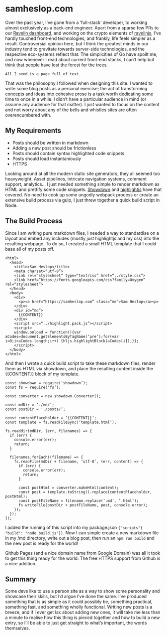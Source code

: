 # samheslop.com

Over the past year, I’ve gone from a ‘full-stack’ developer, to working almost exclusively as a back-end engineer. Apart from a sparse few PRs to our [Ravelin dashboard](https://www.ravelin.com/ravelin-enterprise), and working on the crypto elements of [ravelinjs](https://github.com/unravelin/ravelinjs), I’ve hardly touched front-end technologies, and frankly, life feels simpler as a result. Controversial opinion here, but I think the greatest minds in our industry tend to gravitate towards server-side technologies, and the respective eco-systems reflect that. The simplicities of Go have spoilt me, and now whenever I read about current front-end stacks, I can’t help but think that people have lost the forest for the trees.

`All I need is a page full of text`

That was the philosophy I followed when designing this site. I wanted to write some blog posts as a personal exercise; the act of transforming concepts and ideas into cohesive prose is a task worth dedicating some time to once in a while. I didn’t have a particular audience in mind (or assume any audience for that matter). I just wanted to focus on the content and not worry about any of the bells and whistles sites are often overencumbered with.

## My Requirements

- Posts should be written in markdown
- Adding a new post should be frictionless
- Posts should contain syntax highlighted code snippets
- Posts should load instantaniously
- HTTPS

Looking around at all the modern static site generators, they all seemed too heavyweight. Asset pipelines, intricate navigation systems, comment support, analytics... I just needed something simple to render markdown as HTML and prettify some code snippets. [Showdown](https://github.com/showdownjs/showdown) and [highlightjs](https://github.com/highlightjs/highlight.js) have that covered. No need to cook up some ungodly webpack process or create an extensive build process via gulp, I just threw together a quick build script in Node.

## The Build Process

Since I am writing pure markdown files, I needed a way to standardise on a layout and embed any includes (mostly just highlightjs and my css) into the resulting webpage. To do so, I created a small HTML template that I could base all of my posts off.

    <html>
      <head>
        <title>Sam Heslop</title>
        <meta charset=“utf-8”>
        <link rel=“stylesheet” type=“text/css” href=“../style.css”>
        <link href=“https://fonts.googleapis.com/css?family=Oxygen” rel=“stylesheet”>
      </head>
      <body>
        <div>
          <p><a href=“https://samheslop.com” class=“me”>Sam Heslop</a><p>
        </div>
        <div id=“md”>
          {{CONTENT}}
        </div>
        <script src=“../highlight.pack.js”></script>
        <script>
        window.onload = function(){var aCodes=document.getElementsByTagName(‘pre’);for(var i=0;i<aCodes.length;i++) {hljs.highlightBlock(aCodes[i]);}};
        </script>
      </body>
    </html>

And then I wrote a quick build script to take these markdown files, render them as HTML via showdown, and place the resulting content inside the {{CONTENT}} block of my template.

    const showdown = require(‘showdown’);
    const fs = require(‘fs’);

    const converter = new showdown.Converter();

    const mdDir = ‘./md/‘;
    const postDir = ‘./posts/‘;

    const contentPlaceholder = ‘{{CONTENT}}’;
    const template = fs.readFileSync(‘template.html’);

    fs.readdir(mdDir, (err, filenames) => {
      if (err) {
        console.error(err);
        return;
      }

      filenames.forEach((filename) => {
        fs.readFile(mdDir + filename, ‘utf-8’, (err, content) => {
          if (err) {
            console.error(err);
            return;
          }

          const postHtml = converter.makeHtml(content);
          const post = template.toString().replace(contentPlaceholder, postHtml);
          const postFileName = filename.replace(‘.md’, ‘.html’);
          fs.writeFile(postDir + postFileName, post, console.error);
        });
      });
    });

I added the running of this script into my package.json `{"scripts"{ "build": "node build.js"}}`. Now I can simple create a new markdown file in my /md directory, write out a blog post, then run an `npm run build` and the new post is ready for the world!

Github Pages (and a nice domain name from Google Domain) was all it took to get this thing ready for the world. The free HTTPS support from Github is a nice addition.

## Summary
Some devs like to use a person site as a way to show some personality and showcase their skills, but I’d argue I’ve done the same. I’ve produced something that is as simple as it could possibly be, something practical, something fast, and something wholly functional. Writing new posts is a breeze, and if I ever get lax about adding new ones, it will take me less than a minute to realise how this thing is pieced together and how to build a new entry, so I’ll be able to just get straight to what’s important, the words themselves.
